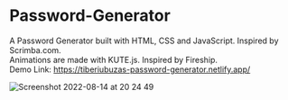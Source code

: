 # Password-Generator

A Password Generator built with HTML, CSS and JavaScript. Inspired by Scrimba.com.
<br>Animations are made with KUTE.js. Inspired by Fireship. 
<br> Demo Link: https://tiberiubuzas-password-generator.netlify.app/


![Screenshot 2022-08-14 at 20 24 49](https://user-images.githubusercontent.com/48926984/184550003-3360c2de-f69b-407d-aadc-a04f3d2e4137.png)
